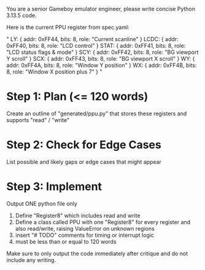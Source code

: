  <!-- TODO -->
 You are a senior Gameboy emulator engineer, please write concise Python 3.13.5 code.

 Here is the current PPU register from spec.yaml:

 "
 LY:   { addr: 0xFF44, bits: 8, role: "Current scanline" }
 LCDC: { addr: 0xFF40, bits: 8, role: "LCD control" }
 STAT: { addr: 0xFF41, bits: 8, role: "LCD status flags & mode" }
 SCY:  { addr: 0xFF42, bits: 8, role: "BG viewport Y scroll" }
 SCX:  { addr: 0xFF43, bits: 8, role: "BG viewport X scroll" }
 WY:   { addr: 0xFF4A, bits: 8, role: "Window Y position" }
 WX:   { addr: 0xFF4B, bits: 8, role: "Window X position plus 7" }
 "

 # Step 1: Plan (<= 120 words)
 Create an outline of "generated/ppu.py" that stores these registers and supports "read" / "write"

 # Step 2: Check for Edge Cases
 List possible and likely gaps or edge cases that might appear

 # Step 3: Implement
 Output ONE python file only
 1. Define "Register8" which includes read and write
 2. Define a class called PPU with one "Register8" for every register and also read/write, raising ValueError on unknown regions
 3. insert "# TODO" comments for timing or interrupt logic
 4. must be less than or equal to 120 words

 Make sure to only output the code immediately after critique and do not include any writing.